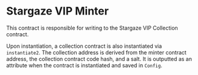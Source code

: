 # Stargaze VIP Minter

This contract is responsible for writing to the Stargaze VIP Collection contract.

Upon instantiation, a collection contract is also instantiated via `instantiate2`. The collection address is derived from the minter contract address, the collection contract code hash, and a salt. It is outputted as an attribute when the contract is instantiated and saved in `Config`.
